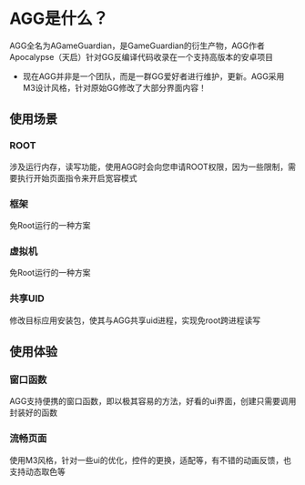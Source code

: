 # AGG是什么？
 AGG全名为AGameGuardian，是GameGuardian的衍生产物，AGG作者Apocalypse（天启）针对GG反编译代码收录在一个支持高版本的安卓项目
- 现在AGG并非是一个团队，而是一群GG爱好者进行维护，更新。AGG采用M3设计风格，针对原始GG修改了大部分界面内容！

## 使用场景

### ROOT
  涉及运行内存，读写功能，使用AGG时会向您申请ROOT权限，因为一些限制，需要执行开始页面指令来开启宽容模式
### 框架
 免Root运行的一种方案
### 虚拟机
 免Root运行的一种方案
### 共享UID
 修改目标应用安装包，使其与AGG共享uid进程，实现免root跨进程读写

## 使用体验
### 窗口函数
 AGG支持便携的窗口函数，即以极其容易的方法，好看的ui界面，创建只需要调用封装好的函数

### 流畅页面
 使用M3风格，针对一些ui的优化，控件的更换，适配等，有不错的动画反馈，也支持动态取色等